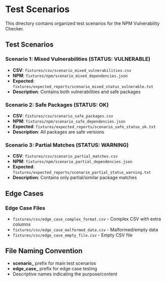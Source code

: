 # Test Scenarios

This directory contains organized test scenarios for the NPM Vulnerability Checker.

## Test Scenarios

### Scenario 1: Mixed Vulnerabilities (STATUS: VULNERABLE)
- **CSV**: `fixtures/csv/scenario_mixed_vulnerabilities.csv`
- **NPM**: `fixtures/npm/scenario_mixed_dependencies.json`
- **Expected**: `fixtures/expected_reports/scenario_mixed_status_vulnerable.txt`
- **Description**: Contains both vulnerabilities and safe packages

### Scenario 2: Safe Packages (STATUS: OK)
- **CSV**: `fixtures/csv/scenario_safe_packages.csv`
- **NPM**: `fixtures/npm/scenario_safe_dependencies.json`
- **Expected**: `fixtures/expected_reports/scenario_safe_status_ok.txt`
- **Description**: All packages are safe versions

### Scenario 3: Partial Matches (STATUS: WARNING)
- **CSV**: `fixtures/csv/scenario_partial_matches.csv`
- **NPM**: `fixtures/npm/scenario_partial_dependencies.json`
- **Expected**: `fixtures/expected_reports/scenario_partial_status_warning.txt`
- **Description**: Contains only partial/similar package matches

## Edge Cases

### Edge Case Files
- `fixtures/csv/edge_case_complex_format.csv` - Complex CSV with extra columns
- `fixtures/csv/edge_case_malformed_data.csv` - Malformed/empty data
- `fixtures/csv/edge_case_empty_file.csv` - Empty CSV file

## File Naming Convention

- **scenario_** prefix for main test scenarios
- **edge_case_** prefix for edge case testing
- Descriptive names indicating the purpose/content